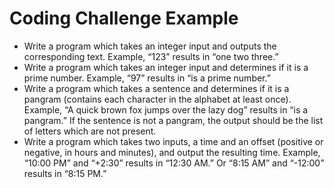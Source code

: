 # Coding Challenge Example
* Write a program which takes an integer input and outputs the corresponding text. Example, “123” results in “one two three.”
* Write a program which takes an integer input and determines if it is a prime number. Example, “97” results in “is a prime number.”
* Write a program which takes a sentence and determines if it is a pangram (contains each character in the alphabet at least once). Example, “A quick brown fox jumps over the lazy dog” results in “is a pangram.” If the sentence is not a pangram, the output should be the list of letters which are not present.
* Write a program which takes two inputs, a time and an offset (positive or negative, in hours and minutes), and output the resulting time. Example, “10:00 PM” and “+2:30” results in “12:30 AM.”  Or “8:15 AM” and “-12:00” results in “8:15 PM.”
